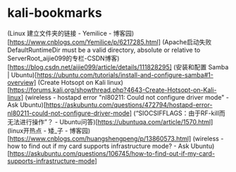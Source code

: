 # kali-bookmarks

(Linux 建立文件夹的链接 - Yemilice - 博客园)[https://www.cnblogs.com/Yemilice/p/6217285.html]
(Apache启动失败 DefaultRuntimeDir must be a valid directory, absolute or relative to ServerRoot_aijie099的专栏-CSDN博客)[https://blog.csdn.net/aijie099/article/details/111828295]
(安装和配置 Samba | Ubuntu)[https://ubuntu.com/tutorials/install-and-configure-samba#1-overview]
(Create Hotsopt on Kali linux)[https://forums.kali.org/showthread.php?4643-Create-Hotsopt-on-Kali-linux]
(wireless - hostapd error "nl80211: Could not configure driver mode" - Ask Ubuntu)[https://askubuntu.com/questions/472794/hostapd-error-nl80211-could-not-configure-driver-mode]
(“SIOCSIFFLAGS：由于RF-kill而无法进行操作”？ - Ubuntu问答)[https://ubuntuqa.com/article/1570.html]
(linux开热点 - 矮_子 - 博客园)[https://www.cnblogs.com/huangshengpeng/p/13860573.html]
(wireless - how to find out if my card supports infrastructure mode? - Ask Ubuntu)[https://askubuntu.com/questions/106745/how-to-find-out-if-my-card-supports-infrastructure-mode]
